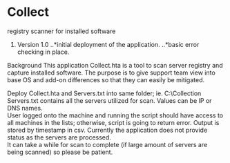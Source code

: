 # Collect
registry scanner for installed software

1. Version 1.0
..*initial deployment of the application.
..*basic error checking in place.

Background
This application Collect.hta is a tool to scan server registry and capture installed software. The purpose is to give support team view 
into base OS and add-on differences so that they can easily be mitigated.

Deploy Collect.hta and Servers.txt into same folder; ie. C:\Collection 
Servers.txt contains all the servers utilized for scan.  Values can be IP or DNS names.  
User logged onto the machine and running the script should have access to all machines in the lists; otherwise, script is going to 
return error.  Output is stored by timestamp in csv.  Currently the application does not provide status as the servers are processed.  
It can take a while for scan to complete (if large amount of servers are being scanned) so please be patient.
